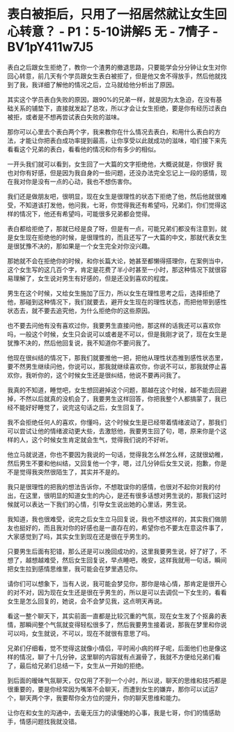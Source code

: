 # 表白被拒后，只用了一招居然就让女生回心转意？ - P1：5-10讲解5 无 - 7情子 - BV1pY411w7J5

表白之后跟女生拒绝了，教你一个渣男的撤退思路，只要能学会分分钟让女生对你回心转意，前几天有个学员跟女生表白被拒了，但是他又舍不得放手，然后他就找到了我，我详细了解他的情况之后，立马就给他分析出了原因。

其实这个学员表白失败的原因，跟90%的兄弟一样，就是因为太急迫，在没有基础关系的铺垫下，直接就发起了总攻，所以才会让女生拒绝，要是你有经历过表白被拒，或者是不想再尝试表白失败的滋味。

那你可以心里去个表白两个字，我来教你在什么情况去表白，和用什么表白的方法，才能让你把表白成功率提到最高，让你享受以此就成功的滋味，咱们接下来先看看这个兄弟的表白，看看他的情况和你有多少的相似。

一开头我们就可以看到，女生回了一大篇的文字拒绝他，大概说就是，你很好 我也对你有好感，但是因为我自身的一些问题，还没办法完全忘记上一段的感情，现在我对你是没有一点的心动，我也不想伤害你。

我们还是做朋友吧，很明显，现在女生是很理性的状态下拒绝了他，然后他就很难受，不知道该打发他，他问我，七哥，你觉得我还有希望吗，兄弟们，你们觉得这样的情况下，他还有希望吗，可能很多兄弟都会觉得。

表白都给拒绝了，那就已经是良了呀，但是有一点，可能兄弟们都没有注意到，就是女生现在拒绝他的时候，是很理性的，而且还写了一大篇的中文，那就代表女生是很犹豫不决的，那如果是一个女生完全对你没兴趣。

那她就不会在拒绝你的时候，和你长篇大论，她甚至都懒得搭理你，在案例当中，这个女生写的这几百个字，肯定是花费了半小时甚至一小时，那这种情况下就很容易理解了，女生说对男生有好感的，但是还没到喜欢的程度。

男生在这个时候，又给女生施加了压力，所以女生在理性思考之后，选择拒绝了他，那碰到这种情况下，我们就要去，避开女生现在的理性状态，而把他带到感性状态去，就不要去追究他，为什么拒绝你的这些原因。

也不要去问他有没有喜欢过你，我要男生直接问他，那这样的话我还可以喜欢你吗，一般这个时候，女生只会说可以或者是不可以，但是我刚才说了，现在女生是犹豫不决的，然后他回复说，我不知道你不要问我了。

他现在很纠结的情况下，那我们就要推他一把，把他从理性状态推到感性状态里，要不然男生继续问他，你说可以，那我就继续喜欢你，你说不可以，那我就停止喜欢你，我听你的，这个时候女生还是很纠结，他说不要再问我了。

我真的不知道，睡觉吧，女生想回避掉这个问题，那越在这个时候，越不能去回避掉，不然以后就真的没机会了，我要男生这样回答，你把我整个人都搞蒙了，我已经不能好好睡觉了，说完这句话之后，女生回复了。

我不会拒绝任何人的喜欢，你懂吗，这个时候女生是已经带着情绪波动了，那我们可以尝试让他的情绪波动更大些，去激怒他，我要男生回了句，嗯，原来你是个这样的人，这个时候女生肯定就会生气，觉得我们说的不好听。

他立马就说道，你也不要因为我说的一句话，觉得我怎么样怎么样，这就很幼稚，然后男生不要和他纠结，又回复他一个字，嗯，过几分钟后女生又说，抱歉，你是不是觉得我突然很陌生了，其实并不是的。

我只是很理性的把我的想法告诉你，不想耽误你的感情，也很对不起你对我的付出，在这里，很明显的知道女生的内心，是还有很多话想对男生说的，那我们这时候就可以表达一下我们的心情，引导女生说出她的心里话，男生说。

我知道，我也很难受，说完之后女生立马回复说，我也不想这样的，其实我们做朋友也挺好的，而且我对你的好感也是一直存在的，希望你也不要太在意这件事了，大家感觉到了吗，其实女生到现在还是很在乎男生的。

只要男生后面有犯错，那么还是可以挽回成功的，这里我要男生说，好了好了，不想了，越想越难受，然后女生回复说，早点睡吧，晚安，这样我就用一句话，瞬间把女生拉到感情思维里，我可能会在梦里遇见你。

请你们可以想象下，当有人说，我可能会梦见你，那你是啥心情，那肯定是很开心的对不对，因为现在女生还是很在乎男生的，所以是可以去调侃一下女生的，看看女生是怎么回复的，她说，会不会梦见我，这点明天再说。

看这一整个聊天下，其实前面一直都是比较沉重的气氛，现在女生发了个抠鼻的表情，那瞬间整个气氛就变得轻松很多了，然后我要男生接着说，那我在梦里和你说可以吗，女生就说，不可以，现在不就很有意思了吗。

兄弟们仔细看，觉不觉得这就像小情侣，平时闹小病的样子呢，后面他们也是像这样的情况，聊了十几分钟，这里聊的内容就有点漏骨了，我就不方便给兄弟们看了，最后给兄弟们总结一下，女生从一开始的拒绝。

到后面的暧昧气氛聊天，仅仅用了不到一个小时，所以说，聊天的思维和技巧都是很重要的，要是你经常因为嘴笨不会聊天，而遭到女生的嫌弃，那你可以试运7个，聊天两个字，我要帮你全方位的提升，你的聊天思维和能力。

让你在和女生的沟通中，去毫无压力的读懂她的心事，我是七哥，你们的情感助手，情感问题找我就没错。